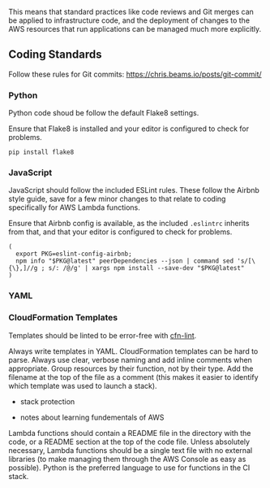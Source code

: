 This means that standard practices like code reviews and Git merges can be applied to infrastructure code, and the deployment of changes to the AWS resources that run applications can be managed much more explicitly.

## Coding Standards

Follow these rules for Git commits: https://chris.beams.io/posts/git-commit/

### Python

Python code shoud be follow the default Flake8 settings.

Ensure that Flake8 is installed and your editor is configured to check for problems.

`pip install flake8`

### JavaScript

JavaScript should follow the included ESLint rules. These follow the Airbnb style guide, save for a few minor changes to that relate to coding specifically for AWS Lambda functions.

Ensure that Airbnb config is available, as the included `.eslintrc` inherits from that, and that your editor is configured to check for problems.

```
(
  export PKG=eslint-config-airbnb;
  npm info "$PKG@latest" peerDependencies --json | command sed 's/[\{\},]//g ; s/: /@/g' | xargs npm install --save-dev "$PKG@latest"
)
```

### YAML

### CloudFormation Templates

Templates should be linted to be error-free with [cfn-lint](https://github.com/awslabs/cfn-python-lint).

Always write templates in YAML. CloudFormation templates can be hard to parse. Always use clear, verbose naming and add inline comments when appropriate. Group resources by their function, not by their type. Add the filename at the top of the file as a comment (this makes it easier to identify which template was used to launch a stack).






- stack protection

- notes about learning fundementals of AWS



Lambda functions should contain a README file in the directory with the code, or a README section at the top of the code file. Unless absolutely necessary, Lambda functions should be a single text file with no external libraries (to make managing them through the AWS Console as easy as possible). Python is the preferred language to use for functions in the CI stack.
